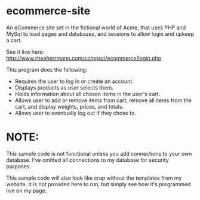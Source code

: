 # ecommerce-site
An eCommerce site set in the fictional world of Acme, that uses PHP and MySql to load pages and databases, and sessions to allow login and upkeep a cart.

See it live here: http://www.rheaherrmann.com/compsci/ecommerce/login.php

This program does the following:
- Requires the user to log in or create an account.
- Displays products as user selects them.
- Holds information about all chosen items in the user's cart.
- Allows user to add or remove items from cart, remove all items from the cart, and display weights, prices, and totals.
- Allows user to eventually log out if they chose to.

# NOTE:
This sample code is not functional unless you add connections to your own database. I've omitted all connections to my database for security purposes.

This sample code will also look like crap without the templates from my website. It is not provided here to run, but simply see how it's programmed live on my page.
